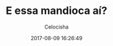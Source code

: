 ---
title: "E essa mandioca aí?"
subtitle: "Celocisha"
image: "img/20170809-celocisha.jpg"
date: 2017-08-09 16:26:49
---